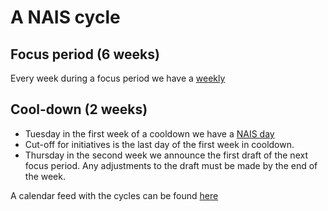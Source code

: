 # A NAIS cycle

## Focus period (6 weeks)
Every week during a focus period we have a [weekly](weekly.md)

## Cool-down (2 weeks)
- Tuesday in the first week of a cooldown we have a [NAIS day](nais-day.md)
- Cut-off for initiatives is the last day of the first week in cooldown. 
- Thursday in the second week we announce the first draft of the next focus period. Any adjustments to the draft must be made by the end of the week.

A calendar feed with the cycles can be found [here](https://calendar.google.com/calendar/ical/naiskalendersen%40gmail.com/public/basic.ics)

